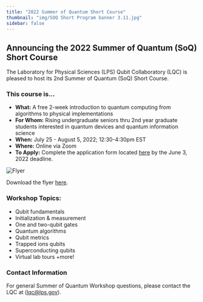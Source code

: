 ```yaml
---
title: "2022 Summer of Quantum Short Course"
thumbnail: "img/SOQ Short Program banner 3.11.jpg"
sidebar: false
---
```


## Announcing the 2022 Summer of Quantum (SoQ) Short Course ##

The Laboratory for Physical Sciences (LPS) Qubit Collaboratory (LQC) is pleased to host its 2nd Summer of Quantum (SoQ) Short Course.

### This course is... ###

- **What:**  A free 2-week introduction to quantum computing from algorithms to physical implementations
- **For Whom:**  Rising undergraduate seniors thru 2nd year graduate students interested in quantum devices and quantum information science
- **When:**  July 25 - August 5, 2022; 12:30-4:30pm EST
- **Where:**  Online via Zoom
- **To Apply:** Complete the application form located [here](https://forms.gle/4CShfHZScFMV5Rg28) by the June 3, 2022 deadline.

![Flyer](/events/Flyer.png)

Download the flyer [here](/events/Flyer.pdf).

### Workshop Topics: ###

- Qubit fundamentals
- Initialization & measurement
- One and two-qubit gates
- Quantum algorithms
- Qubit metrics
- Trapped ions qubits
- Superconducting qubits
- Virtual lab tours +more!

### Contact Information ###

For general Summer of Quantum Workshop questions, please contact the LQC at (lqc@lps.gov).
